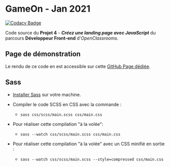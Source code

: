 # GameOn - Jan 2021

[![Codacy Badge](https://api.codacy.com/project/badge/Grade/9e2f4752215e458e929433e38fd976e9)](https://app.codacy.com/gh/logic-fabric/game-on?utm_source=github.com&utm_medium=referral&utm_content=logic-fabric/game-on&utm_campaign=Badge_Grade_Settings)

Code source du **Projet 4** - **_Créez une landing page avec JavaScript_** du parcours **Développeur Front-end** d'_OpenClassrooms_.

## Page de démonstration

Le rendu de ce code en est accessible sur cette [GitHub Page dédiée](https://logic-fabric.github.io/LoicMangin_4_30122020/).

## Sass

- [Installer Sass](https://sass-lang.com/install) sur votre machine.

- Compiler le code SCSS en CSS avec la commande :

  - `sass css/scss/main.scss css/main.css`

- Pour réaliser cette compilation "à la volée":

  - `sass --watch css/scss/main.scss css/main.css`

- Pour réaliser cette compilation "à la volée" avec un CSS minifié en sortie :
  - `sass --watch css/scss/main.scss --style=compressed css/main.css`
